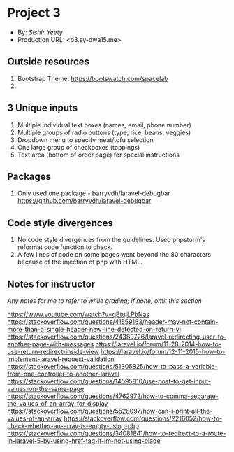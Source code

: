 # Project 3
+ By: *Sishir Yeety*
+ Production URL: <p3.sy-dwa15.me>

## Outside resources

1. Bootstrap Theme: <https://bootswatch.com/spacelab>
2.

## 3 Unique inputs

1. Multiple individual text boxes (names, email, phone number)
2. Multiple groups of radio buttons (type, rice, beans, veggies)
3. Dropdown menu to specify meat/tofu selection
4. One large group of checkboxes (toppings)
5. Text area (bottom of order page) for special instructions

## Packages

1. Only used one package - barryvdh/laravel-debugbar <https://github.com/barryvdh/laravel-debugbar>

## Code style divergences

1. No code style divergences from the guidelines. Used phpstorm's reformat code
function to check.
2. A few lines of code on some pages went beyond the 80 characters because
of the injection of php with HTML.

## Notes for instructor
*Any notes for me to refer to while grading; if none, omit this section*


https://www.youtube.com/watch?v=qBtujLPbNas
https://stackoverflow.com/questions/41559163/header-may-not-contain-more-than-a-single-header-new-line-detected-on-return-vi
https://stackoverflow.com/questions/24389726/laravel-redirecting-user-to-another-page-with-messages
https://laravel.io/forum/11-28-2014-how-to-use-return-redirect-inside-view
https://laravel.io/forum/12-11-2015-how-to-implement-laravel-request-validation
https://stackoverflow.com/questions/51305825/how-to-pass-a-variable-from-one-controller-to-another-laravel
https://stackoverflow.com/questions/14595810/use-post-to-get-input-values-on-the-same-page
https://stackoverflow.com/questions/4762972/how-to-comma-separate-the-values-of-an-array-for-display
https://stackoverflow.com/questions/5528097/how-can-i-print-all-the-values-of-an-array
https://stackoverflow.com/questions/2216052/how-to-check-whether-an-array-is-empty-using-php
https://stackoverflow.com/questions/34081841/how-to-redirect-to-a-route-in-laravel-5-by-using-href-tag-if-im-not-using-blade
